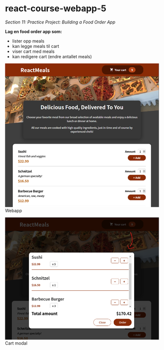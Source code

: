# react-course-webapp-5
*Section 11: Practice Project: Building a Food Order App*

**Lag en food order app som:**
- lister opp meals
- kan legge meals til cart
- viser cart med meals
- kan redigere cart (endre antallet meals)

![webapp](public/screenshots/app-2021-04-29-174310.png)
Webapp

![modal](public/screenshots/app-2021-04-29-175234.png)
Cart modal

